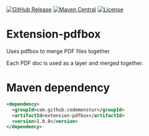 [![GitHub Release](https://img.shields.io/github/release/codemonstur/extension-pdfbox.svg)](https://github.com/codemonstur/extension-pdfbox/releases)
[![Maven Central](https://maven-badges.herokuapp.com/maven-central/com.github.codemonstur/extension-pdfbox/badge.svg)](http://mvnrepository.com/artifact/com.github.codemonstur/extension-pdfbox)
[![License](https://img.shields.io/badge/License-Apache%202.0-blue.svg)](https://opensource.org/licenses/Apache-2.0)

# Extension-pdfbox

Uses pdfbox to merge PDF files together.

Each PDF doc is used as a layer and merged together.

# Maven dependency

```xml
<dependency>
  <groupId>com.github.codemonstur</groupId>
  <artifactId>extension-pdfbox</artifactId>
  <version>1.0.0</version>
</dependency>
```
